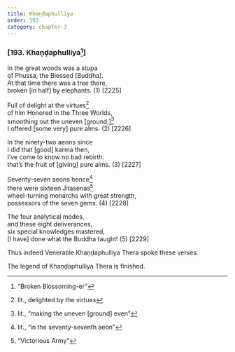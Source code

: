 ```yaml
---
title: Khaṇḍaphulliya
order: 193
category: chapter-3
---
```


### \[193. Khaṇḍaphulliya[^1]\]

In the great woods was a stupa  
of Phussa, the Blessed \[Buddha\].  
At that time there was a tree there,  
broken \[in half\] by elephants. (1) \[2225\]

Full of delight at the virtues[^2]  
of him Honored in the Three Worlds,  
smoothing out the uneven \[ground,\][^3]  
I offered \[some very\] pure alms. (2) \[2226\]

In the ninety-two aeons since  
I did that \[good\] karma then,  
I’ve come to know no bad rebirth:  
that’s the fruit of \[giving\] pure alms. (3) \[2227\]

Seventy-seven aeons hence[^4]  
there were sixteen Jitasenas[^5]  
wheel-turning monarchs with great strength,  
possessors of the seven gems. (4) \[2228\]

The four analytical modes,  
and these eight deliverances,  
six special knowledges mastered,  
\[I have\] done what the Buddha taught! (5) \[2229\]

Thus indeed Venerable Khaṇḍaphulliya Thera spoke these verses.

The legend of Khaṇḍaphulliya Thera is finished.

[^1]: “Broken Blossoming-er”

[^2]: lit., delighted by the virtues

[^3]: lit., “making the uneven \[ground\] even”

[^4]: lit., “in the seventy-seventh aeon”

[^5]: “Victorious Army”
